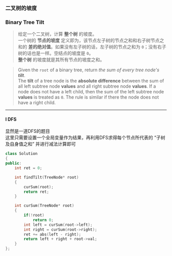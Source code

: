 ### 二叉树的坡度
### Binary Tree Tilt

> 给定一个二叉树，计算 **整个树** 的坡度。  
> 一个树的 **节点的坡度** 定义即为，该节点左子树的节点之和和右子树节点之和的 **差的绝对值**。如果没有左子树的话，左子树的节点之和为 `0`；没有右子树的话也是一样。空结点的坡度是 `0`。  
> **整个树** 的坡度就是其所有节点的坡度之和。  

> Given the `root` of a binary tree, return *the sum of every tree node's **tilt***.  
> The **tilt** of a tree node is the **absolute difference** between the sum of all left subtree node **values** and all right subtree node **values**. If a node does not have a left child, then the sum of the left subtree node **values** is treated as `0`. The rule is similar if there the node does not have a right child.  

----------

#### I DFS

显然是一道DFS的题目  
这里只需要设置一个全局变量作为结果，再利用DFS求得每个节点所代表的 “子树及自身值之和” 并进行减法计算即可

```cpp
class Solution
{
public:
    int ret = 0;

    int findTilt(TreeNode* root)
    {
        curSum(root);
        return ret;
    }

    int curSum(TreeNode* root)
    {
        if(!root)
            return 0;
        int left = curSum(root->left);
        int right = curSum(root->right);
        ret += abs(left - right);
        return left + right + root->val;
    }
};
```
